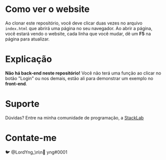 # Como ver o website

 Ao clonar este repositório, você deve clicar duas vezes no arquivo `index.html` que abrirá uma página no seu navegador. Ao abrir a página, você estará vendo o website, cada linha que você mudar, dê um **F5** na página para atualizar.

# Explicação

 **Não há back-end neste repositório!** Você não terá uma função ao clicar no botão "Login" ou nos demais, estão ali para demonstrar um exemplo no **front-end**.

# Suporte

 Dúvidas? Entre na minha comunidade de programação, a [StackLab](https://discord.gg/stacklab)

# Contate-me

🐦 @LordYng_\n\n🤖 yng#0001
